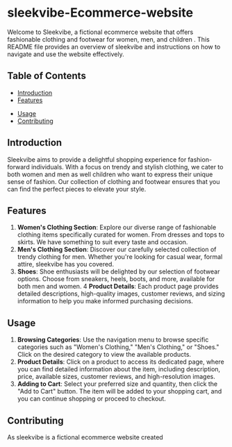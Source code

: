 # sleekvibe-Ecommerce-website

Welcome to Sleekvibe, a fictional ecommerce website that offers fashionable clothing and footwear for women, men, and children . This README file provides an overview of sleekvibe and instructions on how to navigate and use the website effectively.

## Table of Contents
- [Introduction](#introduction)
- [Features](#features)
<!-- - [Getting Started](#getting-started) -->
- [Usage](#usage)
- [Contributing](#contributing)
<!-- - [License](#license) -->

## Introduction
Sleekvibe aims to provide a delightful shopping experience for fashion-forward individuals. With a focus on trendy and stylish clothing, we cater to both women and men as well children  who want to express their unique sense of fashion. Our  collection of clothing and footwear ensures that you can find the perfect pieces to elevate your style.

## Features
1. **Women's Clothing Section**: Explore our diverse range of fashionable clothing items specifically curated for women. From dresses and tops to skirts. We have something to suit every taste and occasion.
2. **Men's Clothing Section**: Discover our carefully selected collection of trendy clothing for men. Whether you're looking for casual wear, formal attire, sleekvibe has you covered.
3. **Shoes**: Shoe enthusiasts will be delighted by our  selection of footwear options. Choose from sneakers, heels, boots, and more, available for both men and women.
4 **Product Details**: Each product page provides detailed descriptions, high-quality images, customer reviews, and sizing information to help you make informed purchasing decisions.


<!-- ## Getting Started
To access sleekvibe, simply visit our website at [www.sleekvibe.com](https://www.sleekvibe.com). From there, you can explore our different sections and start adding items to your cart. To take advantage of personalized features such as saving favorite items and tracking orders, create a user account by clicking on the "Sign Up" button. -->

## Usage
1. **Browsing Categories**: Use the navigation menu to browse specific categories such as "Women's Clothing," "Men's Clothing," or "Shoes." Click on the desired category to view the available products.
2. **Product Details**: Click on a product to access its dedicated page, where you can find detailed information about the item, including description, price, available sizes, customer reviews, and high-resolution images.
3. **Adding to Cart**: Select your preferred size and quantity, then click the "Add to Cart" button. The item will be added to your shopping cart, and you can continue shopping or proceed to checkout.


## Contributing
As sleekvibe is a fictional ecommerce website created
